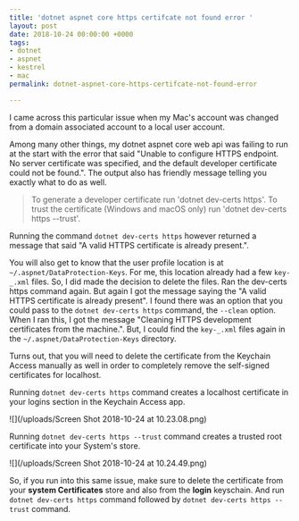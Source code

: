```yaml
---
title: 'dotnet aspnet core https certifcate not found error '
layout: post
date: 2018-10-24 00:00:00 +0000
tags:
- dotnet
- aspnet
- kestrel
- mac
permalink: dotnet-aspnet-core-https-certifcate-not-found-error

---
```

I came across this particular issue when my Mac's account was changed from a domain associated account to a local user account.

Among many other things, my dotnet aspnet core web api was failing to run at the start with the error that said "Unable to configure HTTPS endpoint. No server certificate was specified, and the default developer certificate could not be found.". The output also has friendly message telling you exactly what to do as well. 

> To generate a developer certificate run 'dotnet dev-certs https'. To trust the certificate (Windows and macOS only) run 'dotnet dev-certs https --trust'.

Running the command `dotnet dev-certs https` however returned a message that said "A valid HTTPS certificate is already present.".

You will also get to know that the user profile location is at `~/.aspnet/DataProtection-Keys`. For me, this location already had a few `key-_.xml` files. So, I did made the decision to delete the files. Ran the dev-certs https command again. But again I got the message saying the "A valid HTTPS certificate is already present". I found there was an option that you could pass to the `dotnet dev-certs https` command, the `--clean` option. When I ran this, I got the message "Cleaning HTTPS development certificates from the machine.". But, I could find the `key-_.xml` files again in the `~/.aspnet/DataProtection-Keys` directory. 

Turns out, that you will need to delete the certificate from the Keychain Access manually as well in order to completely remove the self-signed certificates for localhost. 

Running `dotnet dev-certs https` command creates a localhost certificate in your logins section in the Keychain Access app. 

![](/uploads/Screen Shot 2018-10-24 at 10.23.08.png)

Running `dotnet dev-certs https --trust` command creates a trusted root certificate into your System's store.

![](/uploads/Screen Shot 2018-10-24 at 10.24.49.png)

So, if you run into this same issue, make sure to delete the certificate from your **system Certificates** store and also from the **login** keyschain. And run `dotnet dev-certs https` command followed by `dotnet dev-certs https --trust` command.